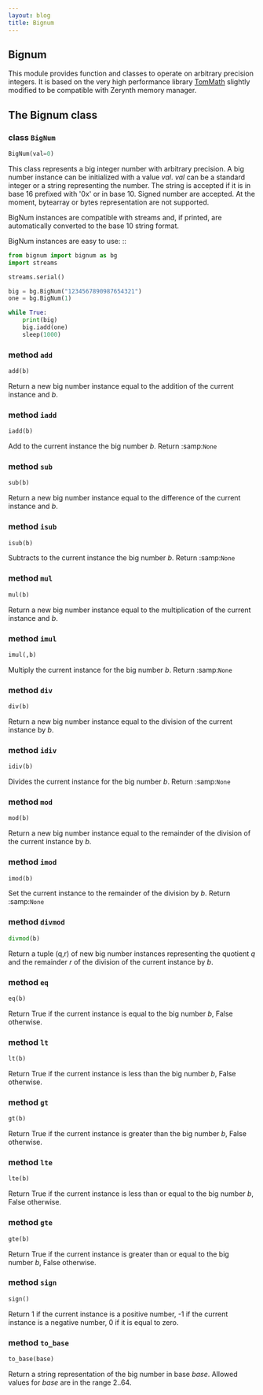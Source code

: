 ```yaml
---
layout: blog
title: Bignum
---
```

## Bignum

This module provides function and classes to operate on arbitrary precision integers.
It is based on the very high performance library [TomMath](https://github.com/libtom/libtommath) slightly
modified to be compatible with Zerynth memory manager.


## The Bignum class

### class `BigNum`
```python
BigNum(val=0)
```

This class represents a big integer number with arbitrary precision. A big number instance can be initialized with
a value *val*. *val* can be a standard integer or a string representing the number. The string is accepted if it is in base 16
prefixed with  '0x' or in base 10. Signed number are accepted. At the moment, bytearray or bytes representation are not supported.

BigNum instances are compatible with streams and, if printed, are automatically converted to the base 10 string format.

BigNum instances are easy to use: ::

```python
from bignum import bignum as bg
import streams

streams.serial()

big = bg.BigNum("1234567890987654321")
one = bg.BigNum(1)

while True:
    print(big)
    big.iadd(one)
    sleep(1000)
```

### method `add`
```python
add(b)
```

Return a new big number instance equal to the addition of the current instance and *b*.

### method `iadd`
```python
iadd(b)
```

Add to the current instance the big number *b*. Return :samp:`None`

### method `sub`
```python
sub(b)
```

Return a new big number instance equal to the difference of the current instance and *b*.

### method `isub`
```python
isub(b)
```

Subtracts to the current instance the big number *b*. Return :samp:`None`

### method `mul`
```python
mul(b)
```

Return a new big number instance equal to the multiplication of the current instance and *b*.

### method `imul`
```python
imul(,b)
```

Multiply the current instance for the big number *b*. Return :samp:`None`

### method `div`
```python
div(b)
```

Return a new big number instance equal to the division of the current instance by *b*.

### method `idiv`
```python
idiv(b)
```

Divides the current instance for the big number *b*. Return :samp:`None`

### method `mod`
```python
mod(b)
```

Return a new big number instance equal to the remainder of the division of the current instance by *b*.

### method `imod`
```python
imod(b)
```

Set the current instance to the remainder of the division by *b*. Return :samp:`None`

### method `divmod`
```python
divmod(b)
```

Return a tuple (q,r) of new big number instances representing the quotient *q* and the remainder *r* of the division of the current instance by *b*.

### method `eq`
```python
eq(b)
```

Return True if the current instance is equal to the big number *b*, False otherwise.

### method `lt`
```python
lt(b)
```

Return True if the current instance is less than the big number *b*, False otherwise.

### method `gt`
```python
gt(b)
```

Return True if the current instance is greater than the big number *b*, False otherwise.

### method `lte`
```python
lte(b)
```

Return True if the current instance is less than or equal to the big number *b*, False otherwise.

### method `gte`
```python
gte(b)
```

Return True if the current instance is greater than or equal to the big number *b*, False otherwise.

### method `sign`
```python
sign()
```

Return 1 if the current instance is a positive number, -1 if the current instance is a negative number, 0 if it is equal to zero.

### method `to_base`
```python
to_base(base)
```

Return a string representation of the big number in base *base*. Allowed values for *base* are in the range 2..64.
